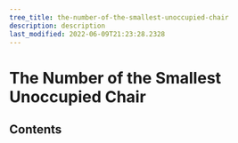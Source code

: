 ```yaml
---
tree_title: the-number-of-the-smallest-unoccupied-chair
description: description
last_modified: 2022-06-09T21:23:28.2328
---
```


# The Number of the Smallest Unoccupied Chair

## Contents
